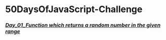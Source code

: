 # 50DaysOfJavaScript-Challenge


### [**_Day_01_Function which returns a random number in the given range_**](./Day_01_Function%20which%20returns%20a%20random%20number%20in%20the%20given%20range/ "Day_01_Function which returns a random number in the given range")    <br/>